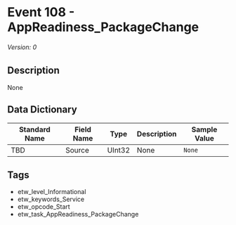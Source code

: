 # Event 108 - AppReadiness_PackageChange
###### Version: 0

## Description
None

## Data Dictionary
|Standard Name|Field Name|Type|Description|Sample Value|
|---|---|---|---|---|
|TBD|Source|UInt32|None|`None`|

## Tags
* etw_level_Informational
* etw_keywords_Service
* etw_opcode_Start
* etw_task_AppReadiness_PackageChange